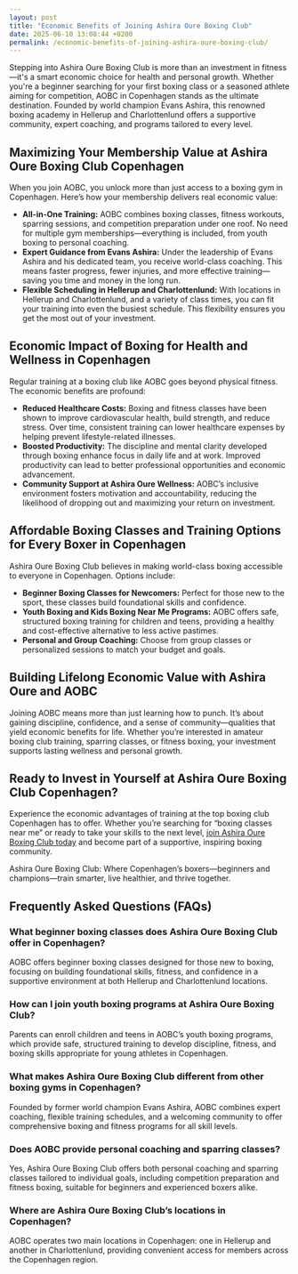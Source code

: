 ```yaml
---
layout: post
title: "Economic Benefits of Joining Ashira Oure Boxing Club"
date: 2025-06-10 13:08:44 +0200
permalink: /economic-benefits-of-joining-ashira-oure-boxing-club/
---
```

Stepping into Ashira Oure Boxing Club is more than an investment in fitness—it's a smart economic choice for health and personal growth. Whether you're a beginner searching for your first boxing class or a seasoned athlete aiming for competition, AOBC in Copenhagen stands as the ultimate destination. Founded by world champion Evans Ashira, this renowned boxing academy in Hellerup and Charlottenlund offers a supportive community, expert coaching, and programs tailored to every level.

## Maximizing Your Membership Value at Ashira Oure Boxing Club Copenhagen

When you join AOBC, you unlock more than just access to a boxing gym in Copenhagen. Here’s how your membership delivers real economic value:

- **All-in-One Training:** AOBC combines boxing classes, fitness workouts, sparring sessions, and competition preparation under one roof. No need for multiple gym memberships—everything is included, from youth boxing to personal coaching.
- **Expert Guidance from Evans Ashira:** Under the leadership of Evans Ashira and his dedicated team, you receive world-class coaching. This means faster progress, fewer injuries, and more effective training—saving you time and money in the long run.
- **Flexible Scheduling in Hellerup and Charlottenlund:** With locations in Hellerup and Charlottenlund, and a variety of class times, you can fit your training into even the busiest schedule. This flexibility ensures you get the most out of your investment.

## Economic Impact of Boxing for Health and Wellness in Copenhagen

Regular training at a boxing club like AOBC goes beyond physical fitness. The economic benefits are profound:

- **Reduced Healthcare Costs:** Boxing and fitness classes have been shown to improve cardiovascular health, build strength, and reduce stress. Over time, consistent training can lower healthcare expenses by helping prevent lifestyle-related illnesses.
- **Boosted Productivity:** The discipline and mental clarity developed through boxing enhance focus in daily life and at work. Improved productivity can lead to better professional opportunities and economic advancement.
- **Community Support at Ashira Oure Wellness:** AOBC’s inclusive environment fosters motivation and accountability, reducing the likelihood of dropping out and maximizing your return on investment.

## Affordable Boxing Classes and Training Options for Every Boxer in Copenhagen

Ashira Oure Boxing Club believes in making world-class boxing accessible to everyone in Copenhagen. Options include:

- **Beginner Boxing Classes for Newcomers:** Perfect for those new to the sport, these classes build foundational skills and confidence.
- **Youth Boxing and Kids Boxing Near Me Programs:** AOBC offers safe, structured boxing training for children and teens, providing a healthy and cost-effective alternative to less active pastimes.
- **Personal and Group Coaching:** Choose from group classes or personalized sessions to match your budget and goals.

## Building Lifelong Economic Value with Ashira Oure and AOBC

Joining AOBC means more than just learning how to punch. It’s about gaining discipline, confidence, and a sense of community—qualities that yield economic benefits for life. Whether you’re interested in amateur boxing club training, sparring classes, or fitness boxing, your investment supports lasting wellness and personal growth.

## Ready to Invest in Yourself at Ashira Oure Boxing Club Copenhagen?

Experience the economic advantages of training at the top boxing club Copenhagen has to offer. Whether you’re searching for “boxing classes near me” or ready to take your skills to the next level, [join Ashira Oure Boxing Club today](https://www.ashiraoure.com/) and become part of a supportive, inspiring boxing community.

Ashira Oure Boxing Club: Where Copenhagen’s boxers—beginners and champions—train smarter, live healthier, and thrive together.

## Frequently Asked Questions (FAQs)

### What beginner boxing classes does Ashira Oure Boxing Club offer in Copenhagen?

AOBC offers beginner boxing classes designed for those new to boxing, focusing on building foundational skills, fitness, and confidence in a supportive environment at both Hellerup and Charlottenlund locations.

### How can I join youth boxing programs at Ashira Oure Boxing Club?

Parents can enroll children and teens in AOBC’s youth boxing programs, which provide safe, structured training to develop discipline, fitness, and boxing skills appropriate for young athletes in Copenhagen.

### What makes Ashira Oure Boxing Club different from other boxing gyms in Copenhagen?

Founded by former world champion Evans Ashira, AOBC combines expert coaching, flexible training schedules, and a welcoming community to offer comprehensive boxing and fitness programs for all skill levels.

### Does AOBC provide personal coaching and sparring classes?

Yes, Ashira Oure Boxing Club offers both personal coaching and sparring classes tailored to individual goals, including competition preparation and fitness boxing, suitable for beginners and experienced boxers alike.

### Where are Ashira Oure Boxing Club’s locations in Copenhagen?

AOBC operates two main locations in Copenhagen: one in Hellerup and another in Charlottenlund, providing convenient access for members across the Copenhagen region.

<script type="application/ld+json">
{
  "@context": "https://schema.org",
  "@type": "BlogPosting",
  "headline": "Economic Benefits of Joining Ashira Oure Boxing Club",
  "description": "Explore the economic and health benefits of joining Ashira Oure Boxing Club in Copenhagen. Learn about beginner boxing classes, youth programs, expert coaching by Evans Ashira, and flexible training options at AOBC.",
  "author": {
    "@type": "Person",
    "name": "Evans Ashira"
  },
  "publisher": {
    "@type": "Person",
    "name": "Evans Ashira"
  },
  "datePublished": "2024-06-01",
  "mainEntityOfPage": {
    "@type": "WebPage",
    "@id": "https://www.ashiraoure.com/blog/economic-benefits"
  },
  "keywords": "ashira oure boxing club, ashira oure, aobc, evans ashira, ashira boxing, boxing club copenhagen, boxing gym copenhagen, boxing copenhagen, hellerup boxing gym, copenhagen boxing club, bokseklub københavn, beginner boxing classes, boxing club for beginners, boxing academy, youth boxing, kids boxing near me, boxing classes, sparring classes, boxing competition training, boxing training for kids, amateur boxing club, ashira wellness, oure fitness, boxing fitness"
}
</script>

<script type="application/ld+json">
{
  "@context": "https://schema.org",
  "@type": "FAQPage",
  "mainEntity": [
    {
      "@type": "Question",
      "name": "What beginner boxing classes does Ashira Oure Boxing Club offer in Copenhagen?",
      "acceptedAnswer": {
        "@type": "Answer",
        "text": "AOBC offers beginner boxing classes designed for those new to boxing, focusing on building foundational skills, fitness, and confidence in a supportive environment at both Hellerup and Charlottenlund locations."
      }
    },
    {
      "@type": "Question",
      "name": "How can I join youth boxing programs at Ashira Oure Boxing Club?",
      "acceptedAnswer": {
        "@type": "Answer",
        "text": "Parents can enroll children and teens in AOBC’s youth boxing programs, which provide safe, structured training to develop discipline, fitness, and boxing skills appropriate for young athletes in Copenhagen."
      }
    },
    {
      "@type": "Question",
      "name": "What makes Ashira Oure Boxing Club different from other boxing gyms in Copenhagen?",
      "acceptedAnswer": {
        "@type": "Answer",
        "text": "Founded by former world champion Evans Ashira, AOBC combines expert coaching, flexible training schedules, and a welcoming community to offer comprehensive boxing and fitness programs for all skill levels."
      }
    },
    {
      "@type": "Question",
      "name": "Does AOBC provide personal coaching and sparring classes?",
      "acceptedAnswer": {
        "@type": "Answer",
        "text": "Yes, Ashira Oure Boxing Club offers both personal coaching and sparring classes tailored to individual goals, including competition preparation and fitness boxing, suitable for beginners and experienced boxers alike."
      }
    },
    {
      "@type": "Question",
      "name": "Where are Ashira Oure Boxing Club’s locations in Copenhagen?",
      "acceptedAnswer": {
        "@type": "Answer",
        "text": "AOBC operates two main locations in Copenhagen: one in Hellerup and another in Charlottenlund, providing convenient access for members across the Copenhagen region."
      }
    }
  ]
}
</script>